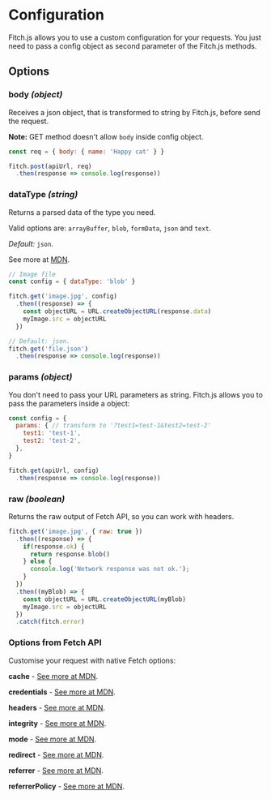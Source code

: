 # Configuration

Fitch.js allows you to use a custom configuration for your requests. You just need to pass a config object as second parameter of the Fitch.js methods.

## Options

### **body** *(object)*

Receives a json object, that is transformed to string by Fitch.js, before send the request.

**Note:** GET method doesn't allow `body` inside config object.

```js
const req = { body: { name: 'Happy cat' } }

fitch.post(apiUrl, req)
  .then(response => console.log(response))
```

### **dataType** *(string)*

Returns a parsed data of the type you need.

Valid options are: `arrayBuffer`, `blob`, `formData`, `json` and `text`.

*Default:* `json`.

See more at [MDN](https://developer.mozilla.org/en-US/docs/Web/API/Body).

```js
// Image file
const config = { dataType: 'blob' }

fitch.get('image.jpg', config)
  .then((response) => {
    const objectURL = URL.createObjectURL(response.data)
    myImage.src = objectURL
  })

// Default: json.
fitch.get('file.json')
  .then(response => console.log(response))
```

### **params** *(object)*

You don't need to pass your URL parameters as string. Fitch.js allows you to pass the parameters inside a object:

```js
const config = {
  params: { // transform to '?test1=test-1&test2=test-2'
    test1: 'test-1',
    test2: 'test-2',
  },
}

fitch.get(apiUrl, config)
  .then(response => console.log(response))
```

### **raw** *(boolean)*

Returns the raw output of Fetch API, so you can work with headers.

```js
fitch.get('image.jpg', { raw: true })
  .then((response) => {
    if(response.ok) {
      return response.blob()
    } else {
      console.log('Network response was not ok.');
    }
  })
  .then((myBlob) => {
    const objectURL = URL.createObjectURL(myBlob)
    myImage.src = objectURL
  })
  .catch(fitch.error)
```

### Options from Fetch API

Customise your request with native Fetch options:

**cache** - [See more at MDN](https://developer.mozilla.org/en-US/docs/Web/API/Request/cache).

**credentials** - [See more at MDN](https://developer.mozilla.org/en-US/docs/Web/API/GlobalFetch/fetch).

**headers** - [See more at MDN](https://developer.mozilla.org/en-US/docs/Web/API/Request/headers).

**integrity** - [See more at MDN](https://developer.mozilla.org/en-US/docs/Web/API/GlobalFetch/fetch).

**mode** - [See more at MDN](https://developer.mozilla.org/en-US/docs/Web/API/Request/mode).

**redirect** - [See more at MDN](https://developer.mozilla.org/en-US/docs/Web/API/GlobalFetch/fetch).

**referrer** - [See more at MDN](https://developer.mozilla.org/en-US/docs/Web/API/GlobalFetch/fetch).

**referrerPolicy** - [See more at MDN](https://developer.mozilla.org/en-US/docs/Web/API/GlobalFetch/fetch).
